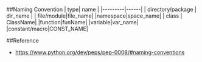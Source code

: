 

##Naming Convention
| type|     name |
|---------|------|
|   directory/package  |  dir_name    | 
|  file/module|file_name|
|namespace|space_name|
| class | ClassName|
|function|funName|
|variable|var_name|
|constant/macro|CONST_NAME|

##Reference
* https://www.python.org/dev/peps/pep-0008/#naming-conventions
